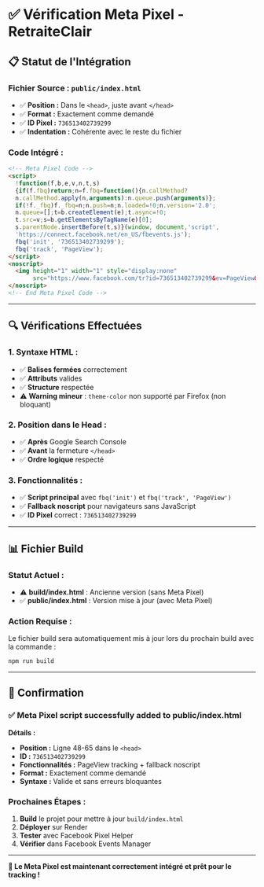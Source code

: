# ✅ Vérification Meta Pixel - RetraiteClair

## 📋 **Statut de l'Intégration**

### **Fichier Source :** `public/index.html`
- ✅ **Position :** Dans le `<head>`, juste avant `</head>`
- ✅ **Format :** Exactement comme demandé
- ✅ **ID Pixel :** `736513402739299`
- ✅ **Indentation :** Cohérente avec le reste du fichier

### **Code Intégré :**
```html
<!-- Meta Pixel Code -->
<script>
  !function(f,b,e,v,n,t,s)
  {if(f.fbq)return;n=f.fbq=function(){n.callMethod?
  n.callMethod.apply(n,arguments):n.queue.push(arguments)};
  if(!f._fbq)f._fbq=n;n.push=n;n.loaded=!0;n.version='2.0';
  n.queue=[];t=b.createElement(e);t.async=!0;
  t.src=v;s=b.getElementsByTagName(e)[0];
  s.parentNode.insertBefore(t,s)}(window, document,'script',
  'https://connect.facebook.net/en_US/fbevents.js');
  fbq('init', '736513402739299');
  fbq('track', 'PageView');
</script>
<noscript>
  <img height="1" width="1" style="display:none"
       src="https://www.facebook.com/tr?id=736513402739299&ev=PageView&noscript=1"/>
</noscript>
<!-- End Meta Pixel Code -->
```

---

## 🔍 **Vérifications Effectuées**

### **1. Syntaxe HTML :**
- ✅ **Balises fermées** correctement
- ✅ **Attributs** valides
- ✅ **Structure** respectée
- ⚠️ **Warning mineur** : `theme-color` non supporté par Firefox (non bloquant)

### **2. Position dans le Head :**
- ✅ **Après** Google Search Console
- ✅ **Avant** la fermeture `</head>`
- ✅ **Ordre logique** respecté

### **3. Fonctionnalités :**
- ✅ **Script principal** avec `fbq('init')` et `fbq('track', 'PageView')`
- ✅ **Fallback noscript** pour navigateurs sans JavaScript
- ✅ **ID Pixel** correct : `736513402739299`

---

## 📊 **Fichier Build**

### **Statut Actuel :**
- ⚠️ **build/index.html** : Ancienne version (sans Meta Pixel)
- ✅ **public/index.html** : Version mise à jour (avec Meta Pixel)

### **Action Requise :**
Le fichier build sera automatiquement mis à jour lors du prochain build avec la commande :
```bash
npm run build
```

---

## 🎯 **Confirmation**

### **✅ Meta Pixel script successfully added to public/index.html**

**Détails :**
- **Position :** Ligne 48-65 dans le `<head>`
- **ID :** `736513402739299`
- **Fonctionnalités :** PageView tracking + fallback noscript
- **Format :** Exactement comme demandé
- **Syntaxe :** Valide et sans erreurs bloquantes

### **Prochaines Étapes :**
1. **Build** le projet pour mettre à jour `build/index.html`
2. **Déployer** sur Render
3. **Tester** avec Facebook Pixel Helper
4. **Vérifier** dans Facebook Events Manager

---

**🚀 Le Meta Pixel est maintenant correctement intégré et prêt pour le tracking !**


